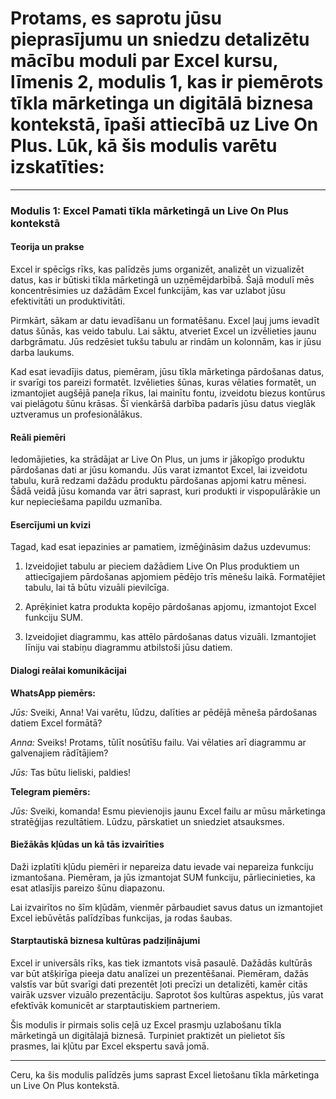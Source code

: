 # Protams, es saprotu jūsu pieprasījumu un sniedzu detalizētu mācību moduli par Excel kursu, līmenis 2, modulis 1, kas ir piemērots tīkla mārketinga un digitālā biznesa kontekstā, īpaši attiecībā uz Live On Plus. Lūk, kā šis modulis varētu izskatīties:

---

### Modulis 1: Excel Pamati tīkla mārketingā un Live On Plus kontekstā

#### Teorija un prakse

Excel ir spēcīgs rīks, kas palīdzēs jums organizēt, analizēt un vizualizēt datus, kas ir būtiski tīkla mārketingā un uzņēmējdarbībā. Šajā modulī mēs koncentrēsimies uz dažādām Excel funkcijām, kas var uzlabot jūsu efektivitāti un produktivitāti.

Pirmkārt, sākam ar datu ievadīšanu un formatēšanu. Excel ļauj jums ievadīt datus šūnās, kas veido tabulu. Lai sāktu, atveriet Excel un izvēlieties jaunu darbgrāmatu. Jūs redzēsiet tukšu tabulu ar rindām un kolonnām, kas ir jūsu darba laukums.

Kad esat ievadījis datus, piemēram, jūsu tīkla mārketinga pārdošanas datus, ir svarīgi tos pareizi formatēt. Izvēlieties šūnas, kuras vēlaties formatēt, un izmantojiet augšējā paneļa rīkus, lai mainītu fontu, izveidotu biezus kontūrus vai pielāgotu šūnu krāsas. Šī vienkāršā darbība padarīs jūsu datus vieglāk uztveramus un profesionālākus.

#### Reāli piemēri

Iedomājieties, ka strādājat ar Live On Plus, un jums ir jākopīgo produktu pārdošanas dati ar jūsu komandu. Jūs varat izmantot Excel, lai izveidotu tabulu, kurā redzami dažādu produktu pārdošanas apjomi katru mēnesi. Šādā veidā jūsu komanda var ātri saprast, kuri produkti ir vispopulārākie un kur nepieciešama papildu uzmanība.

#### Esercījumi un kvizi

Tagad, kad esat iepazinies ar pamatiem, izmēģināsim dažus uzdevumus:

1. Izveidojiet tabulu ar pieciem dažādiem Live On Plus produktiem un attiecīgajiem pārdošanas apjomiem pēdējo trīs mēnešu laikā. Formatējiet tabulu, lai tā būtu vizuāli pievilcīga.

2. Aprēķiniet katra produkta kopējo pārdošanas apjomu, izmantojot Excel funkciju SUM.

3. Izveidojiet diagrammu, kas attēlo pārdošanas datus vizuāli. Izmantojiet līniju vai stabiņu diagrammu atbilstoši jūsu datiem.

#### Dialogi reālai komunikācijai

**WhatsApp piemērs:**

*Jūs:* Sveiki, Anna! Vai varētu, lūdzu, dalīties ar pēdējā mēneša pārdošanas datiem Excel formātā?

*Anna:* Sveiks! Protams, tūlīt nosūtīšu failu. Vai vēlaties arī diagrammu ar galvenajiem rādītājiem?

*Jūs:* Tas būtu lieliski, paldies!

**Telegram piemērs:**

*Jūs:* Sveiki, komanda! Esmu pievienojis jaunu Excel failu ar mūsu mārketinga stratēģijas rezultātiem. Lūdzu, pārskatiet un sniedziet atsauksmes.

#### Biežākās kļūdas un kā tās izvairīties

Daži izplatīti kļūdu piemēri ir nepareiza datu ievade vai nepareiza funkciju izmantošana. Piemēram, ja jūs izmantojat SUM funkciju, pārliecinieties, ka esat atlasījis pareizo šūnu diapazonu.

Lai izvairītos no šīm kļūdām, vienmēr pārbaudiet savus datus un izmantojiet Excel iebūvētās palīdzības funkcijas, ja rodas šaubas.

#### Starptautiskā biznesa kultūras padziļinājumi

Excel ir universāls rīks, kas tiek izmantots visā pasaulē. Dažādās kultūrās var būt atšķirīga pieeja datu analīzei un prezentēšanai. Piemēram, dažās valstīs var būt svarīgi dati prezentēt ļoti precīzi un detalizēti, kamēr citās vairāk uzsver vizuālo prezentāciju. Saprotot šos kultūras aspektus, jūs varat efektīvāk komunicēt ar starptautiskiem partneriem.

Šis modulis ir pirmais solis ceļā uz Excel prasmju uzlabošanu tīkla mārketingā un digitālajā biznesā. Turpiniet praktizēt un pielietot šīs prasmes, lai kļūtu par Excel ekspertu savā jomā.

--- 

Ceru, ka šis modulis palīdzēs jums saprast Excel lietošanu tīkla mārketinga un Live On Plus kontekstā.
